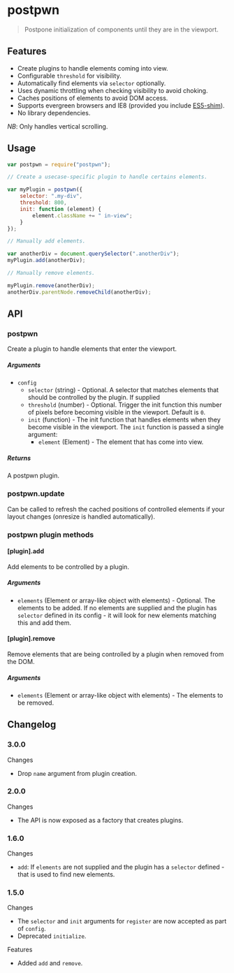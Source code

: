 postpwn
=======

> Postpone initialization of components until they are in the viewport.

## Features

* Create plugins to handle elements coming into view.
* Configurable `threshold` for visibility.
* Automatically find elements via `selector` optionally.
* Uses dynamic throttling when checking visibility to avoid choking.
* Caches positions of elements to avoid DOM access.
* Supports evergreen browsers and IE8 (provided you include [ES5-shim](https://github.com/es-shims/es5-shim/)).
* No library dependencies.

*NB*: Only handles vertical scrolling.

## Usage

```js
var postpwn = require("postpwn");

// Create a usecase-specific plugin to handle certains elements.

var myPlugin = postpwn({
	selector: ".my-div",
	threshold: 800,
	init: function (element) {
		element.className += " in-view";
	}
});

// Manually add elements.

var anotherDiv = document.querySelector(".anotherDiv");
myPlugin.add(anotherDiv);

// Manually remove elements.

myPlugin.remove(anotherDiv);
anotherDiv.parentNode.removeChild(anotherDiv);
```

## API

### postpwn
Create a plugin to handle elements that enter the viewport.

##### Arguments

* `config`
   * `selector` (string) - Optional. A selector that matches elements that should be controlled by the plugin. If supplied 
   * `threshold` (number) - Optional. Trigger the init function this number of pixels before becoming visible in the viewport. Default is `0`.  
   * `init` (function) - The init function that handles elements when they become visible in the viewport.
      The `init` function is passed a single argument:
      * `element` (Element) - The element that has come into view.

##### Returns
A postpwn plugin.


### postpwn.update
Can be called to refresh the cached positions of controlled elements if your layout changes (onresize is handled automatically).


### postpwn plugin methods

#### [plugin].add
Add elements to be controlled by a plugin.

##### Arguments

* `elements` (Element or array-like object with elements) - Optional. The elements to be added. If no elements are supplied and the plugin has `selector` defined in its config - it will look for new elements matching this and add them.


#### [plugin].remove
Remove elements that are being controlled by a plugin when removed from the DOM.

##### Arguments

* `elements` (Element or array-like object with elements) - The elements to be removed.


## Changelog

### 3.0.0

Changes

* Drop `name` argument from plugin creation.

### 2.0.0

Changes

* The API is now exposed as a factory that creates plugins.

### 1.6.0

Changes

* `add`: If `elements` are not supplied and the plugin has a `selector` defined - that is used to find new elements.

### 1.5.0

Changes

* The `selector` and `init` arguments for `register` are now accepted as part of `config`.
* Deprecated `initialize`.

Features

* Added `add` and `remove`.
